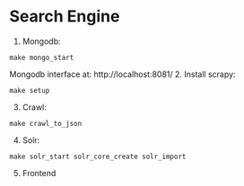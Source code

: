 # Search Engine

1. Mongodb:
```
make mongo_start
```
Mongodb interface at: http://localhost:8081/
2. Install scrapy:
```
make setup
```
3. Crawl:
```
make crawl_to_json
```
4. Solr:
```
make solr_start solr_core_create solr_import
```
5. Frontend
```

```
